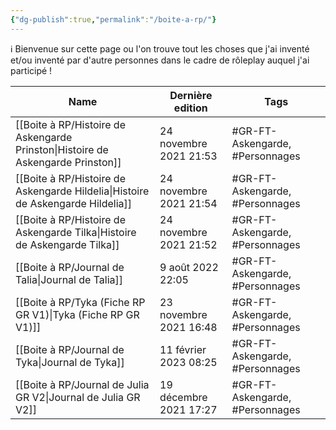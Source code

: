 ```yaml
---
{"dg-publish":true,"permalink":"/boite-a-rp/"}
---
```


ℹ️ Bienvenue sur cette page ou l'on trouve tout les choses que j'ai inventé et/ou inventé par d'autre personnes dans le cadre de rôleplay auquel j'ai participé !

|Name|Dernière edition|Tags|
|---|---|---|
|[[Boite à RP/Histoire de Askengarde Prinston\|Histoire de Askengarde Prinston]]|24 novembre 2021 21:53|#GR-FT-Askengarde, #Personnages|
|[[Boite à RP/Histoire de Askengarde Hildelia\|Histoire de Askengarde Hildelia]]|24 novembre 2021 21:54|#GR-FT-Askengarde, #Personnages|
|[[Boite à RP/Histoire de Askengarde Tilka\|Histoire de Askengarde Tilka]]|24 novembre 2021 21:52|#GR-FT-Askengarde, #Personnages|
|[[Boite à RP/Journal de Talia\|Journal de Talia]]|9 août 2022 22:05|#GR-FT-Askengarde, #Personnages|
|[[Boite à RP/Tyka (Fiche RP GR V1)\|Tyka (Fiche RP GR V1)]]|23 novembre 2021 16:48|#GR-FT-Askengarde, #Personnages|
|[[Boite à RP/Journal de Tyka\|Journal de Tyka]]|11 février 2023 08:25|#GR-FT-Askengarde, #Personnages|
|[[Boite à RP/Journal de Julia GR V2\|Journal de Julia GR V2]]|19 décembre 2021 17:27|#GR-FT-Askengarde, #Personnages|
